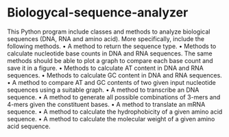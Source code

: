 # Biologycal-sequence-analyzer
This Python program include classes and methods to analyze biological sequences (DNA, RNA and amino acid).
More specifically, include the following methods. 
•	A method to return the sequence type.
•	Methods to calculate nucleotide base counts in DNA and RNA sequences. The same methods should be able to plot a graph to compare each base count and save it in a figure.
•	Methods to calculate AT content in DNA and RNA sequences.
•	Methods to calculate GC content in DNA and RNA sequences.
•	A method to compare AT and GC contents of two given input nucleotide sequences using a suitable graph.
•	A method to transcribe an DNA sequence.
•	A method to generate all possible combinations of 3-mers and 4-mers given the constituent bases.
•	A method to translate an mRNA sequence.
•	A method to calculate the hydrophobicity of a given amino acid sequence.
•	A method to calculate the molecular weight of a given amino acid sequence.

